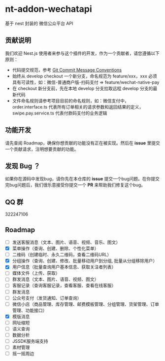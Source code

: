 # nt-addon-wechatapi
基于 nest 封装的 微信公众平台 API


## 贡献说明

我们欢迎 Nest.js 使用者来参与这个插件的开发，作为一个贡献者，请您遵循以下原则：

- 代码提交规范，参考 [Git Commit Message Conventions](https://docs.google.com/document/d/1QrDFcIiPjSLDn3EL15IJygNPiHORgU1_OOAqWjiDU5Y/edit#)
- 始终从 develop checkout 一个新分支，命名规范为 feature/xxx，xxx 必须具有可读性，如：微信-普通商户版-扫码支付 => feature/wechat-native-pay
- 在 checkout 新分支前，先在本地 develop 分支拉取远程 develop 分支的最新代码
- 文件命名规则请参考项目目前的命名规则，如：微信支付中，order.interface.ts 代表所有订单相关的请求参数和返回结果的定义，swipe.pay.service.ts 代表付款码支付的业务逻辑

## 功能开发

请先查阅 Roadmap，确保你想贡献的功能没有正在被实现。然后在 **issue** 里提交一个贡献请求，注明想要贡献的功能。

## 发现 Bug ？

如果你在源码中发现bug，请你先在本仓库的 **issue** 提交一个bug问题。在你提交完bug问题后，我们很乐意接受你提交一个 **PR** 来帮助我们修复这个bug。


## QQ 群

322247106


## Roadmap

- [ ] 发送客服消息（文本、图片、语音、视频、音乐、图文）
- [x] 菜单操作（查询、创建、删除、个性化菜单）
- [ ] 二维码（创建临时、永久二维码，查看二维码URL）
- [x] 分组操作（查询、创建、修改、批量移动用户到分组, 批量从分组移除用户）
- [x] 用户信息（批量查询用户基本信息、获取关注者列表）
- [ ] 媒体文件（上传、获取）
- [ ] 群发消息（文本、图片、语音、视频、图文）
- [ ] 客服记录（查询客服记录，查看客服、查看在线客服）
- [ ] 群发消息
- [ ] 公众号支付（发货通知、订单查询）
- [ ] 微信小店（商品管理、库存管理、邮费模板管理、分组管理、货架管理、订单管理、功能接口）
- [x] 模版消息
- [ ] 网址缩短
- [ ] 语义查询
- [ ] 数据分析
- [ ] JSSDK服务端支持
- [ ] 素材管理
- [ ] 摇一摇周边
